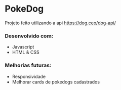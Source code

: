 # PokeDog

Projeto feito utilizando a api https://dog.ceo/dog-api/

### Desenvolvido com:

- Javascript
- HTML & CSS

### Melhorias futuras:
- Responsividade
- Melhorar cards de pokedogs cadastrados
